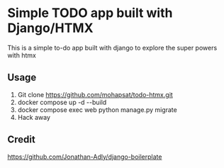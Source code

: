 # Simple TODO app built with Django/HTMX
This is a simple to-do app built with django to explore the super powers with htmx

## Usage
1. Git clone https://github.com/mohapsat/todo-htmx.git
2. docker compose up -d --build
3. docker compose exec web python manage.py migrate
4. Hack away

## Credit
https://github.com/Jonathan-Adly/django-boilerplate